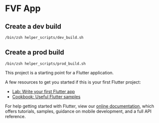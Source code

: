 # FVF App

## Create a dev build

```shell
/bin/zsh helper_scripts/dev_build.sh
```

## Create a prod build

```shell
/bin/zsh helper_scripts/prod_build.sh
```

This project is a starting point for a Flutter application.

A few resources to get you started if this is your first Flutter project:

- [Lab: Write your first Flutter app](https://flutter.dev/docs/get-started/codelab)
- [Cookbook: Useful Flutter samples](https://flutter.dev/docs/cookbook)

For help getting started with Flutter, view our
[online documentation](https://flutter.dev/docs), which offers tutorials,
samples, guidance on mobile development, and a full API reference.
